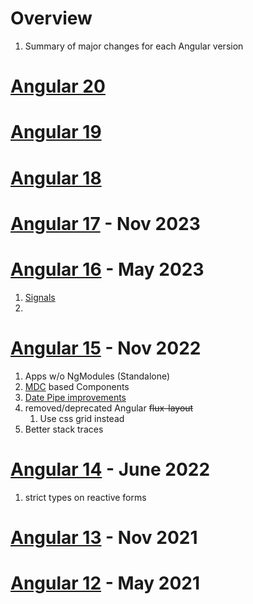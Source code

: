 # Overview

1. Summary of major changes for each Angular version

# [Angular 20](TODO)

# [Angular 19](TODO)

# [Angular 18](TODO)

# [Angular 17](TODO) - Nov 2023

# [Angular 16](TODO) - May 2023
1. [Signals](./signals.md)
1. 

# [Angular 15](https://angular.io/guide/update-to-version-15#new-features-in-angular-v15) - Nov 2022

1. Apps w/o NgModules (Standalone)
1. [MDC](TODO) based Components
1. [Date Pipe improvements](TODO)
1. removed/deprecated Angular ~~flux-layout~~
    1. Use css grid instead
1. Better stack traces

# [Angular 14](https://angular.io/guide/update-to-version-14) - June 2022

1. strict types on reactive forms

# [Angular 13](TODO) - Nov 2021 

# [Angular 12](TODO) - May 2021


